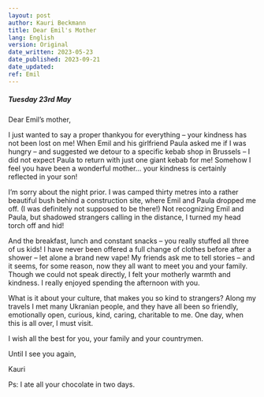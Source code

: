 ```yaml
---
layout: post
author: Kauri Beckmann
title: Dear Emil's Mother
lang: English
version: Original
date_written: 2023-05-23
date_published: 2023-09-21
date_updated: 
ref: Emil
---
```


##### Tuesday 23rd May

Dear Emil’s mother,

I just wanted to say a proper thankyou for everything – your kindness has not been lost on me! 
When Emil and his girlfriend Paula asked me if I was hungry – and suggested we detour to a specific kebab shop in Brussels – I did not expect Paula to return with just one giant kebab for me! Somehow I feel you have been a wonderful mother… your kindness is certainly reflected in your son!

I’m sorry about the night prior. I was camped thirty metres into a rather beautiful bush behind a construction site, where Emil and Paula dropped me off. (I was definitely not supposed to be there!) Not recognizing Emil and Paula, but shadowed strangers calling in the distance, I turned my head torch off and hid!

And the breakfast, lunch and constant snacks – you really stuffed all three of us kids! I have never been offered a full change of clothes before after a shower – let alone a brand new vape!
My friends ask me to tell stories – and it seems, for some reason, now they all want to meet you and your family. Though we could not speak directly, I felt your motherly warmth and kindness. I really enjoyed spending the afternoon with you.

What is it about your culture, that makes you so kind to strangers? Along my travels I met many Ukranian people, and they have all been so friendly, emotionally open, curious, kind, caring, charitable to me. One day, when this is all over, I must visit.

I wish all the best for you, your family and your countrymen. 

Until I see you again,

Kauri

Ps: I ate all your chocolate in two days. 
